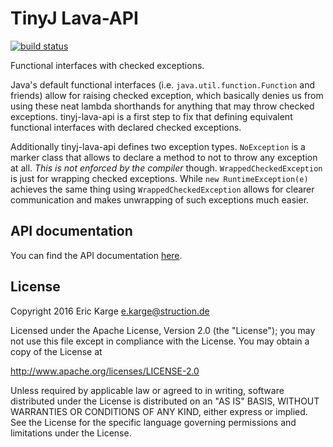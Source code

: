 
# TinyJ Lava-API
[![build status](https://travis-ci.org/tinyj/tinyj-lava-api.svg?branch=master)](https://travis-ci.org/tinyj/tinyj-lava-api)

Functional interfaces with checked exceptions.

Java's default functional interfaces (i.e. `java.util.function.Function` and
friends) allow for raising checked exception, which basically denies us from
using these neat lambda shorthands for anything that may throw checked
exceptions. tinyj-lava-api is a first step to fix that defining equivalent
functional interfaces with declared checked exceptions.

Additionally tinyj-lava-api defines two exception types. `NoException` is a
marker class that allows to declare a method to not to throw any exception at
all. *This is not enforced by the compiler* though. `WrappedCheckedException`
is just for wrapping checked exceptions. While `new RuntimeException(e)`
achieves the same thing using `WrappedCheckedException` allows for clearer
communication and makes unwrapping of such exceptions much easier.

## API documentation

You can find the API documentation [here](APIdoc.md).


## License

Copyright 2016 Eric Karge <e.karge@struction.de>

Licensed under the Apache License, Version 2.0 (the "License");
you may not use this file except in compliance with the License.
You may obtain a copy of the License at

  http://www.apache.org/licenses/LICENSE-2.0

Unless required by applicable law or agreed to in writing, software
distributed under the License is distributed on an "AS IS" BASIS,
WITHOUT WARRANTIES OR CONDITIONS OF ANY KIND, either express or implied.
See the License for the specific language governing permissions and
limitations under the License.
